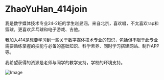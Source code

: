 # ZhaoYuHan_414join
我是数字媒体技术专业24-2班的学生赵昱涵，来自北京，喜欢唱，不太喜欢rap和篮球，更喜欢乒乓球和电子游戏、吉他。

我加入414是想要学习到一些关于数字媒体技术专业的知识，包括但不限于此专业需要熟练掌握的技能与必备的基础知识、科学素养、同时学习搭建网站、制作APP等。

我希望获得的资源是老师与同学的教学支持，学校的环境支持。

![Image](https://raw.githubusercontent.com/Randy-zyh/ZhaoYuHan_414join/blob/1d3f63fea45d8bea98ea512211e1f15a1a00e6a9/de0222fc0f424fd1b9d40043e3c90b4.jpg)
